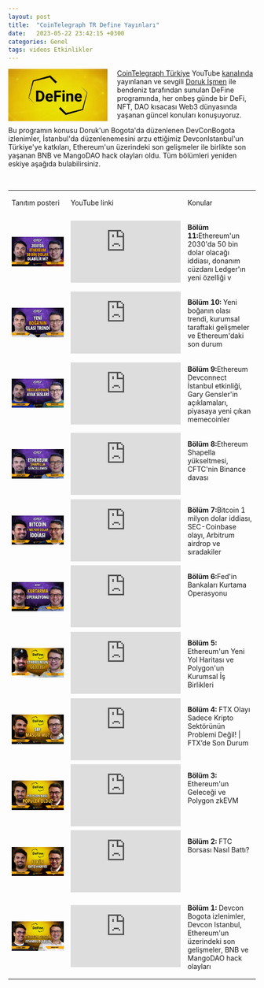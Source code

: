 ```yaml
---
layout: post
title:  "CoinTelegraph TR Define Yayınları"
date:   2023-05-22 23:42:15 +0300
categories: Genel
tags: videos Etkinlikler
---
```


<img align="left" src="/assets/define_logo.jpg" style="width:40%; padding-right:20px"> [CoinTelegraph Türkiye](https://tr.cointelegraph.com/) YouTube [kanalında](https://www.youtube.com/channel/UCA5gkdX4wbUVwCBombVkdZQ) yayınlanan ve sevgili [Doruk İşmen](https://twitter.com/dorukismen) ile bendeniz tarafından sunulan DeFine programında, her onbeş günde bir DeFi, NFT, DAO kısacası Web3 dünyasında yaşanan güncel konuları konuşuyoruz. 

Bu programın konusu Doruk'un Bogota'da düzenlenen DevConBogota izlenimler, İstanbul'da düzenlenemesini arzu ettiğimiz DevconIstanbul'un Türkiye'ye katkıları, Ethereum'un üzerindeki son gelişmeler ile birlikte son yaşanan BNB ve MangoDAO hack olayları oldu. Tüm bölümleri yeniden eskiye aşağıda bulabilirsiniz. 

&nbsp;

<table>
<tr>
<td>
<p>
Tanıtım posteri
</p></td>
<td>
<p>
YouTube linki
</p></td>
<td>
<p>
Konular
</p></td>
</tr>

    
 <tr>
<td style="width:33%">
<img src="/assets/define-bolum11-0522-poster_640_v2.jpg">
</td>
<td style="width:33%"><iframe width="224" height="126" src="https://www.youtube.com/embed/TL60UKDysqA" frameborder="0" allowfullscreen></iframe>
</td>
 <td style="width:33%; vertical-align:top">
<p><b>Bölüm 11:</b>Ethereum'un 2030'da 50 bin dolar olacağı iddiası, donanım cüzdanı Ledger'ın yeni özelliği v</p>
</td>
</tr>
       <tr>
<td style="width:33%">
<img src="/assets/define-bolum10-0508-poster_640.jpg">
</td>
<td style="width:33%"><iframe width="224" height="126" src="https://www.youtube.com/embed/6Hchp4qd2og" frameborder="0" allowfullscreen></iframe>
</td>
 <td style="width:33%; vertical-align:top">
<p><b>Bölüm 10:</b> Yeni boğanın olası trendi, kurumsal taraftaki gelişmeler ve Ethereum'daki son durum</p>
</td>
</tr>
        <tr>
<td style="width:33%">
<img src="/assets/define-bolum09-0424-poster_640.jpg">
</td>
<td style="width:33%"><iframe width="224" height="126" src="https://www.youtube.com/embed/UHEtFwUSwXQ" frameborder="0" allowfullscreen></iframe>
</td>
 <td style="width:33%; vertical-align:top">
<p><b>Bölüm 9:</b>Ethereum Devconnect İstanbul etkinliği, Gary Gensler'in açıklamaları, piyasaya yeni çıkan memecoinler </p>
</td>
</tr>
    <tr>
<td style="width:33%">
<img src="/assets/define-bolum08-0410-poster_640.jpg">
</td>
<td style="width:33%"><iframe width="224" height="126" src="https://www.youtube.com/embed/rzltdHUfJvc" frameborder="0" allowfullscreen></iframe>
</td>
 <td style="width:33%; vertical-align:top">
<p><b>Bölüm 8:</b>Ethereum Shapella yükseltmesi, CFTC'nin Binance davası</p>
</td>
</tr>
        <tr>
<td style="width:33%">
<img src="/assets/define-bolum07-0327-poster_640.jpg">
</td>
<td style="width:33%"><iframe width="224" height="126" src="https://www.youtube.com/embed/zdnVETPW-QM" frameborder="0" allowfullscreen></iframe>
</td>
 <td style="width:33%; vertical-align:top">
<p><b>Bölüm 7:</b>Bitcoin 1 milyon dolar iddiası, SEC-Coinbase olayı, Arbitrum airdrop ve sıradakiler</p>
</td>
</tr>
  <tr>
<td style="width:33%">
<img src="/assets/define-bolum06-0313-poster_640.jpg">
</td>
<td style="width:33%"><iframe width="224" height="126" src="https://www.youtube.com/embed/5Cbrq_-fT9I" frameborder="0" allowfullscreen></iframe>
</td>
 <td style="width:33%; vertical-align:top">
<p><b>Bölüm 6:</b>Fed'in Bankaları Kurtama Operasyonu</p>
</td>
</tr>
    <tr>
<td style="width:33%">
<img src="/assets/define-bolum05-1221-poster_640.jpg">
</td>
<td style="width:33%"><iframe width="224" height="126" src="https://www.youtube.com/embed/lBwkqvwjx7A" frameborder="0" allowfullscreen></iframe>
</td>
 <td style="width:33%; vertical-align:top">
<p><b>Bölüm 5:</b> Ethereum'un Yeni Yol Haritası ve Polygon'un Kurumsal İş Birlikleri</p>
</td>
</tr>
  <tr>
<td style="width:33%">
<img src="/assets/define-bolum04-1204-poster_640.jpg">
</td>
<td style="width:33%"><iframe width="224" height="126" src="https://www.youtube.com/embed/NBh229psBZs" frameborder="0" allowfullscreen></iframe>
</td>
 <td style="width:33%; vertical-align:top">
<p><b>Bölüm 4:</b> FTX Olayı Sadece Kripto Sektörünün Problemi Değil! | FTX’de Son Durum</p>
</td>
</tr>
 <tr>
<td style="width:33%">
<img src="/assets/define-bolum3-1121-poster_640.jpg">
</td>
<td style="width:33%"><iframe width="224" height="126" src="https://www.youtube.com/embed/v_eudrimSTk" frameborder="0" allowfullscreen></iframe>
</td>
 <td style="width:33%; vertical-align:top">
<p><b>Bölüm 3:</b>  Ethereum'un Geleceği ve Polygon zkEVM</p>
</td>
</tr>
 
<tr>
<td style="width:33%">
<img src="/assets/define-bolum2-1111-poster_640.jpg">
</td>
<td style="width:33%"><iframe width="224" height="126" src="https://www.youtube.com/embed/Ra4x4IF5UAA" frameborder="0" allowfullscreen></iframe>
</td>
 <td style="width:33%; vertical-align:top">
<p><b>Bölüm 2:</b> FTC Borsası Nasıl Battı?</p>
</td>
</tr>

<tr>
<td style="width:33%">
<img src="/assets/define_poster_1022.jpg">
</td>
<td style="width:33%"><iframe width="224" height="126" src="https://www.youtube.com/embed/8dO2D3hKNE0" frameborder="0" allowfullscreen></iframe>
</td>
 <td style="width:33%; vertical-align:top">
<p><b>Bölüm 1:</b>  Devcon Bogota izlenimler, Devcon Istanbul, Ethereum'un üzerindeki son gelişmeler, BNB ve MangoDAO hack olayları</p>
</td>
</tr>
</table>

&nbsp;
